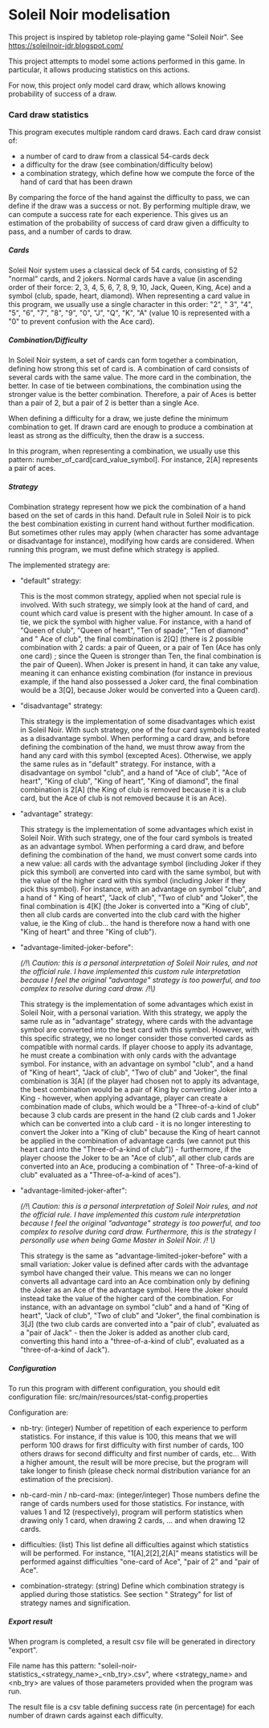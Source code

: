 # Soleil Noir modelisation

This project is inspired by tabletop role-playing game "Soleil Noir". See https://soleilnoir-jdr.blogspot.com/

This project attempts to model some actions performed in this game. In particular, it allows producing statistics on
this actions.

For now, this project only model card draw, which allows knowing probability of success of a draw.

### Card draw statistics

This program executes multiple random card draws. Each card draw consist of:

- a number of card to draw from a classical 54-cards deck
- a difficulty for the draw (see combination/difficulty below)
- a combination strategy, which define how we compute the force of the hand of card that has been drawn

By comparing the force of the hand against the difficulty to pass, we can define if the draw was a success or not. By
performing multiple draw, we can compute a success rate for each experience. This gives us an estimation of the
probability of success of card draw given a difficulty to pass, and a number of cards to draw.

##### Cards

Soleil Noir system uses a classical deck of 54 cards, consisting of 52 "normal" cards, and 2 jokers. Normal cards have a
value (in ascending order of their force: 2, 3, 4, 5, 6, 7, 8, 9, 10, Jack, Queen, King, Ace) and a symbol (club, spade,
heart, diamond). When representing a card value in this program, we usually use a single character in this order: "2", "
3", "4", "5", "6", "7", "8", "9", "0", "J", "Q", "K", "A" (value 10 is represented with a "0" to prevent confusion with
the Ace card).

##### Combination/Difficulty

In Soleil Noir system, a set of cards can form together a combination, defining how strong this set of card is. A
combination of card consists of several cards with the same value. The more card in the combination, the better. In case
of tie between combinations, the combination using the stronger value is the better combination. Therefore, a pair of
Aces is better than a pair of 2, but a pair of 2 is better than a single Ace.

When defining a difficulty for a draw, we juste define the minimum combination to get. If drawn card are enough to
produce a combination at least as strong as the difficulty, then the draw is a success.

In this program, when representing a combination, we usually use this pattern: number_of_card[card_value_symbol]. For
instance, 2[A] represents a pair of aces.

##### Strategy

Combination strategy represent how we pick the combination of a hand based on the set of cards in this hand. Default
rule in Soleil Noir is to pick the best combination existing in current hand without further modification. But sometimes
other rules may apply (when character has some advantage or disadvantage for instance), modifying how cards are
considered. When running this program, we must define which strategy is applied.

The implemented strategy are:

- "default" strategy:

  This is the most common strategy, applied when not special rule is involved. With such strategy, we simply look at the
  hand of card, and count which card value is present with the higher amount. In case of a tie, we pick the symbol with
  higher value. For instance, with a hand of "Queen of club", "Queen of heart", "Ten of spade", "Ten of diamond" and "
  Ace of club", the final combination is 2[Q] (there is 2 possible combination with 2 cards: a pair of Queen, or a pair
  of Ten (Ace has only one card) ; since the Queen is stronger than Ten, the final combination is the pair of Queen).
  When Joker is present in hand, it can take any value, meaning it can enhance existing combination (for instance in
  previous example, if the hand also possessed a Joker card, the final combination would be a 3[Q], because Joker would
  be converted into a Queen card).

- "disadvantage" strategy:

  This strategy is the implementation of some disadvantages which exist in Soleil Noir. With such strategy, one of the
  four card symbols is treated as a disadvantage symbol. When performing a card draw, and before defining the
  combination of the hand, we must throw away from the hand any card with this symbol (excepted Aces). Otherwise, we
  apply the same rules as in "default" strategy. For instance, with a disadvantage on symbol "club", and a hand of "Ace
  of club", "Ace of heart", "King of club", "King of heart", "King of diamond", the final combination is 2[A] (the King
  of club is removed because it is a club card, but the Ace of club is not removed because it is an Ace).

- "advantage" strategy:

  This strategy is the implementation of some advantages which exist in Soleil Noir. With such strategy, one of the four
  card symbols is treated as an advantage symbol. When performing a card draw, and before defining the combination of
  the hand, we must convert some cards into a new value: all cards with the advantage symbol (including Joker if they
  pick this symbol) are converted into card with the same symbol, but with the value of the higher card with this
  symbol (including Joker if they pick this symbol). For instance, with an advantage on symbol "club", and a hand of "
  King of heart", "Jack of club", "Two of club" and "Joker", the final combination is 4[K] (the Joker is converted into
  a "King of club", then all club cards are converted into the club card with the higher value, ie the King of club...
  the hand is therefore now a hand with one "King of heart" and three "King of club").

- "advantage-limited-joker-before":

  *(/!\ Caution: this is a personal interpretation of Soleil Noir rules, and not the official rule. I have implemented
  this custom rule interpretation because I feel the original "advantage" strategy is too powerful, and too complex to
  resolve during card draw. /!\\)*

  This strategy is the implementation of some advantages which exist in Soleil Noir, with a personal variation. With
  this strategy, we apply the same rule as in "advantage" strategy, where cards with the advantage symbol are converted
  into the best card with this symbol. However, with this specific strategy, we no longer consider those converted cards
  as compatible with normal cards. If player choose to apply its advantage, he must create a combination with only cards
  with the advantage symbol. For instance, with an advantage on symbol "club", and a hand of "King of heart", "Jack of
  club", "Two of club" and "Joker", the final combination is 3[A] (if the player had chosen not to apply its advantage,
  the best combination would be a pair of King by converting Joker into a King - however, when applying advantage,
  player can create a combination made of clubs, which would be a "Three-of-a-kind of club" because 3 club cards are
  present in the hand (2 club cards and 1 Joker which can be converted into a club card - it is no longer interesting to
  convert the Joker into a "King of club" because the King of heart cannot be applied in the combination of advantage
  cards (we cannot put this heart card into the "Three-of-a-kind of club")) - furthermore, if the player choose the
  Joker to be an "Ace of club", all other club cards are converted into an Ace, producing a combination of "
  Three-of-a-kind of club" evaluated as a "Three-of-a-kind of aces").

- "advantage-limited-joker-after":

  *(/!\ Caution: this is a personal interpretation of Soleil Noir rules, and not the official rule. I have implemented
  this custom rule interpretation because I feel the original "advantage" strategy is too powerful, and too complex to
  resolve during card draw. Furthermore, this is the strategy I personally use when being Game Master in Soleil Noir. /!
  \\)*

  This strategy is the same as "advantage-limited-joker-before" with a small variation: Joker value is defined after
  cards with the advantage symbol have changed their value. This means we can no longer converts all advantage card into
  an Ace combination only by defining the Joker as an Ace of the advantage symbol. Here the Joker should instead take
  the value of the higher card of the combination. For instance, with an advantage on symbol "club" and a hand of "King
  of heart", "Jack of club", "Two of club" and "Joker", the final combination is 3[J] (the two club cards are converted
  into a "pair of club", evaluated as a "pair of Jack" - then the Joker is added as another club card, converting this
  hand into a "three-of-a-kind of club", evaluated as a "three-of-a-kind of Jack").

##### Configuration

To run this program with different configuration, you should edit configuration file:
src/main/resources/stat-config.properties

Configuration are:

- nb-try: (integer) Number of repetition of each experience to perform statistics. For instance, if this value is 100,
  this means that we will perform 100 draws for first difficulty with first number of cards, 100 others draws for second
  difficulty and first number of cards, etc... With a higher amount, the result will be more precise, but the program
  will take longer to finish (please check normal distribution variance for an estimation of the precision).

- nb-card-min / nb-card-max: (integer/integer) Those numbers define the range of cards numbers used for those
  statistics. For instance, with values 1 and 12 (respectively), program will perform statistics when drawing only 1
  card, when drawing 2 cards, ... and when drawing 12 cards.

- difficulties: (list<string>) This list define all difficulties against which statistics will be performed. For
  instance, "1[A],2[2],2[A]" means statistics will be performed against difficulties "one-card of Ace", "pair of 2"
  and "pair of Ace".

- combination-strategy: (string) Define which combination strategy is applied during those statistics. See section "
  Strategy" for list of strategy names and signification.

##### Export result

When program is completed, a result csv file will be generated in directory "export".

File name has this pattern: "soleil-noir-statistics_<strategy_name>_<nb_try>.csv", where <strategy_name> and <nb_try>
are values of those parameters provided when the program was run.

The result file is a csv table defining success rate (in percentage) for each number of drawn cards against each
difficulty.